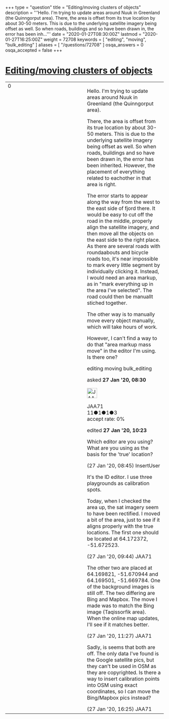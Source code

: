 +++
type = "question"
title = "Editing/moving clusters of objects"
description = '''Hello. I&#x27;m trying to update areas around Nuuk in Greenland (the Quinngorput area).  There, the area is offset from its true location by about 30-50 meters. This is due to the underlying satellite imagery being offset as well. So when roads, buildings and so have been drawn in, the error has been inh...'''
date = "2020-01-27T08:30:00Z"
lastmod = "2020-01-27T16:25:00Z"
weight = 72708
keywords = [ "editing", "moving", "bulk_editing" ]
aliases = [ "/questions/72708" ]
osqa_answers = 0
osqa_accepted = false
+++

<div class="headNormal">

# [Editing/moving clusters of objects](/questions/72708/editingmoving-clusters-of-objects)

</div>

<div id="main-body">

<div id="askform">

<table id="question-table" style="width:100%;">
<colgroup>
<col style="width: 50%" />
<col style="width: 50%" />
</colgroup>
<tbody>
<tr>
<td style="width: 30px; vertical-align: top"><div class="vote-buttons">
<span id="post-72708-upvote" class="ajax-command post-vote up" rel="nofollow" title="I like this post (click again to cancel)"> </span>
<div id="post-72708-score" class="post-score" title="current number of votes">
0
</div>
<span id="post-72708-downvote" class="ajax-command post-vote down" rel="nofollow" title="I dont like this post (click again to cancel)"> </span> <span id="favorite-mark" class="ajax-command favorite-mark" rel="nofollow" title="mark/unmark this question as favorite (click again to cancel)"> </span>
<div id="favorite-count" class="favorite-count">
&#10;</div>
</div></td>
<td><div id="item-right">
<div class="question-body">
<p>Hello. I'm trying to update areas around Nuuk in Greenland (the Quinngorput area).</p>
<p>There, the area is offset from its true location by about 30-50 meters. This is due to the underlying satellite imagery being offset as well. So when roads, buildings and so have been drawn in, the error has been inherited. However, the placement of everything related to eachother in that area is right.</p>
<p>The error starts to appear along the way from the west to the east side of fjord there. It would be easy to cut off the road in the middle, properly align the satellite imagery, and then move all the objects on the east side to the right place. As there are several roads with roundaabouts and bicycle roads too, it's near impossible to mark every little segment by individually clicking it. Instead, I would need an area markup, as in "mark everything up in the area I've selected". The road could then be manuallt stiched together.</p>
<p>The other way is to manually move every object manually, which will take hours of work.</p>
<p>However, I can't find a way to do that "area markup mass move" in the editor I'm using. Is there one?</p>
</div>
<div id="question-tags" class="tags-container tags">
<span class="post-tag tag-link-editing" rel="tag" title="see questions tagged &#39;editing&#39;">editing</span> <span class="post-tag tag-link-moving" rel="tag" title="see questions tagged &#39;moving&#39;">moving</span> <span class="post-tag tag-link-bulk_editing" rel="tag" title="see questions tagged &#39;bulk_editing&#39;">bulk_editing</span>
</div>
<div id="question-controls" class="post-controls">
&#10;</div>
<div class="post-update-info-container">
<div class="post-update-info post-update-info-user">
<p>asked <strong>27 Jan '20, 08:30</strong></p>
<img src="https://secure.gravatar.com/avatar/06e58c824cbd2c78c3365b31ea790695?s=32&amp;d=identicon&amp;r=g" class="gravatar" width="32" height="32" alt="JAA71&#39;s gravatar image" />
<p><span>JAA71</span><br />
<span class="score" title="11 reputation points">11</span><span title="1 badges"><span class="badge1">●</span><span class="badgecount">1</span></span><span title="1 badges"><span class="silver">●</span><span class="badgecount">1</span></span><span title="3 badges"><span class="bronze">●</span><span class="badgecount">3</span></span><br />
<span class="accept_rate" title="Rate of the user&#39;s accepted answers">accept rate:</span> <span title="JAA71 has no accepted answers">0%</span></p>
</div>
<div class="post-update-info post-update-info-edited">
<p><span> edited <strong>27 Jan '20, 10:23</strong> </span></p>
</div>
</div>
<div id="comments-container-72708" class="comments-container">
<span id="72709"></span>
<div id="comment-72709" class="comment">
<div id="post-72709-score" class="comment-score">
&#10;</div>
<div class="comment-text">
<p>Which editor are you using? What are you using as the basis for the 'true' location?</p>
</div>
<div id="comment-72709-info" class="comment-info">
<span class="comment-age">(27 Jan '20, 08:45)</span> <span class="comment-user userinfo">InsertUser</span>
</div>
</div>
<span id="72711"></span>
<div id="comment-72711" class="comment">
<div id="post-72711-score" class="comment-score">
&#10;</div>
<div class="comment-text">
<p>It's the ID editor. I use three playgrounds as calibration spots.</p>
<p>Today, when I checked the area up, the sat imagery seem to have been rectified. I moved a bit of the area, just to see if it aligns properly with the true locations. The first one should be located at 64.172372, -51.672523.</p>
</div>
<div id="comment-72711-info" class="comment-info">
<span class="comment-age">(27 Jan '20, 09:44)</span> <span class="comment-user userinfo">JAA71</span>
</div>
</div>
<span id="72715"></span>
<div id="comment-72715" class="comment">
<div id="post-72715-score" class="comment-score">
&#10;</div>
<div class="comment-text">
<p>The other two are placed at 64.169821, -51.670944 and 64.169501, -51.669784. One of the background images is still off. The two differing are Bing and Mapbox. The move I made was to match the Bing image (Taqissorfik area). When the online map updates, I'll see if it matches better.</p>
</div>
<div id="comment-72715-info" class="comment-info">
<span class="comment-age">(27 Jan '20, 11:27)</span> <span class="comment-user userinfo">JAA71</span>
</div>
</div>
<span id="72719"></span>
<div id="comment-72719" class="comment">
<div id="post-72719-score" class="comment-score">
&#10;</div>
<div class="comment-text">
<p>Sadly, is seems that both are off. The only data I've found is the Google satellite pics, but they can't be used in OSM as they are copyrighted. Is there a way to insert calibration points into OSM using exact coordinates, so I can move the Bing/Mapbox pics instead?</p>
</div>
<div id="comment-72719-info" class="comment-info">
<span class="comment-age">(27 Jan '20, 16:25)</span> <span class="comment-user userinfo">JAA71</span>
</div>
</div>
</div>
<div id="comment-tools-72708" class="comment-tools">
&#10;</div>
<div class="clear">
&#10;</div>
<div id="comment-72708-form-container" class="comment-form-container">
&#10;</div>
<div class="clear">
&#10;</div>
</div></td>
</tr>
</tbody>
</table>

</div>

</div>

